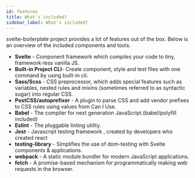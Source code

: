 ```yaml
---
id: features
title: What's included?
sidebar_label: What's included?
---
```


svelte-boilerplate project provides a lot of features out of the box. Below is an overview of the included components and tools.

* **Svelte** - Component framework which compiles your code to tiny, framework-less vanilla JS. 
* **Built-in Project CLI**- Create component, style and test files with one command by using built-in cli.
* **Sass/Scss** - CSS preprocessor, which adds special features such as variables, nested rules and mixins (sometimes referred to as syntactic sugar) into regular CSS.
* **PostCSS/autoprefixer** - A plugin to parse CSS and add vendor prefixes to CSS rules using values from Can I Use.
* **Babel** -  The compiler for next generation JavaScript.(babel/polyfill included)
* **Eslint** - The pluggable linting utility.
* **Jest** - Javascript testing framework , created by developers who created react
* **testing-library** - Simplifies the use of dom-testing with Svelte components & applications.
* **webpack** - A static module bundler for modern JavaScript applications.
* **fetch** - A promise-based mechanism for programmatically making web requests in the browser.

